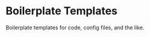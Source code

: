 Boilerplate Templates
=====================

Boilerplate templates for code, config files, and the like.
